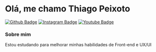 # Olá, me chamo Thiago Peixoto

[![Github Badge](https://img.shields.io/badge/-Github-000?style=flat-square&logo=Github&logoColor=white&link=https://github.com/ThiagoPeixoto81)](https://github.com/ThiagoPeixoto81)
[![Instagram Badge](https://img.shields.io/badge/-Instagram-%23E4405F?style=flat-square&logo=instagram&logoColor=white&link=https://instagram.com/thi._peixoto)](https://instagram.com/thi._peixoto)
[![Youtube Badge](https://img.shields.io/badge/Gmail-D14836?style=flat-square&logo=gmail&logoColor=white&link=mailto:thiagopeixoto81xd@gmail.com)](ailto:thiagopeixoto81xd@gmail.com)

### Sobre mim
Estou estudando para melhorar minhas habilidades de Front-end e UX/UI



